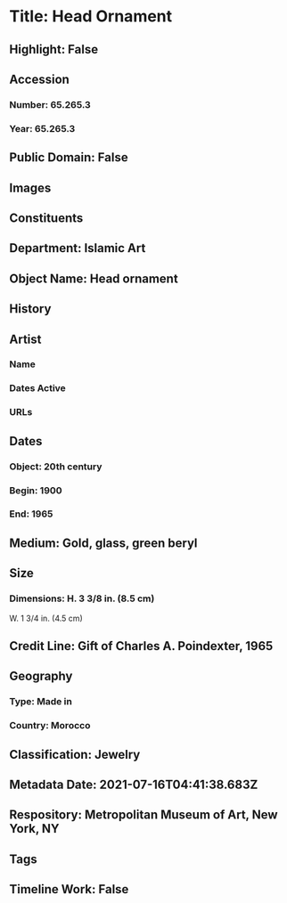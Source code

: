 # Title: Head Ornament
## Highlight: False
## Accession
### Number: 65.265.3
### Year: 65.265.3
## Public Domain: False
## Images
## Constituents
## Department: Islamic Art
## Object Name: Head ornament
## History
## Artist
### Name
### Dates Active
### URLs
## Dates
### Object: 20th century
### Begin: 1900
### End: 1965
## Medium: Gold, glass, green beryl
## Size
### Dimensions: H. 3 3/8 in. (8.5 cm)
W. 1 3/4 in. (4.5 cm)
## Credit Line: Gift of Charles A. Poindexter, 1965
## Geography
### Type: Made in
### Country: Morocco
## Classification: Jewelry
## Metadata Date: 2021-07-16T04:41:38.683Z
## Respository: Metropolitan Museum of Art, New York, NY
## Tags
## Timeline Work: False